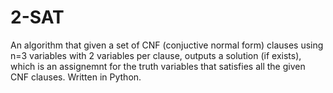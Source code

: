 # 2-SAT
An algorithm that given a set of CNF (conjuctive normal form) clauses using n=3 variables with 2 variables per clause, outputs a solution (if exists), which is an assignemnt for the truth variables that satisfies all the given CNF clauses. Written in Python.
